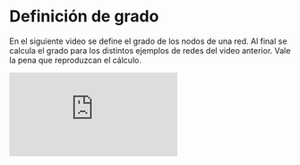 # Definición de grado

En el siguiente video se define el grado de los nodos de una red. Al final se calcula el grado para los distintos ejemplos de redes del video anterior. Vale la pena que reproduzcan el cálculo.

<div class="iframe-container-out">
	<div class="iframe-container-in">
		<iframe src="https://www.youtube.com/embed/KchTEhPewGI" title="YouTube video player" frameborder="0" allow="accelerometer; autoplay; clipboard-write; encrypted-media; gyroscope; picture-in-picture" allowfullscreen></iframe>
	</div>
</div>